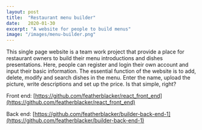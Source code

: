 ```yaml
---
layout: post
title:  "Restaurant menu builder"
date:   2020-01-30
excerpt: "A website for people to build menus"
image: "/images/menu-builder.png"
---
```


This single page website is a team work project that provide a place for restaurant owners to build
 their menu introductions and dishes presentations. Here, people can register and login their own
  account and input their basic information. The essential function of the website is to add, delete, modify and search dishes in the menu. Enter the name, upload the picture, write descriptions and set up the price. Is that simple, right?

Front end: [https://github.com/featherblacker/react_front_end](https://github.com/featherblacker/react_front_end)

Back end: [https://github.com/featherblacker/builder-back-end-1](https://github.com/featherblacker/builder-back-end-1)